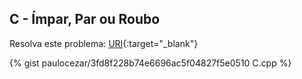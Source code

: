 
## C - Ímpar, Par ou Roubo

Resolva este problema:
[URI][uri-2059]{:target="_blank"}


{% gist paulocezar/3fd8f228b74e6696ac5f04827f5e0510 C.cpp %}

[uri-2059]:		https://www.urionlinejudge.com.br/judge/pt/problems/view/2059
